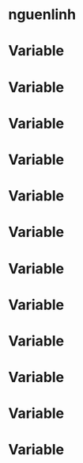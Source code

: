 # nguenlinh
# Variable
# Variable
# Variable
# Variable
# Variable
# Variable
# Variable
# Variable
# Variable
# Variable
# Variable
# Variable
